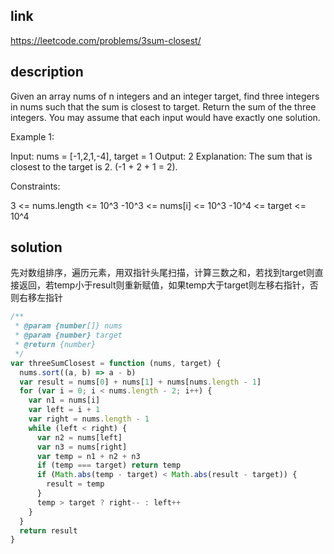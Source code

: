 ## link

https://leetcode.com/problems/3sum-closest/

## description

Given an array nums of n integers and an integer target, find three integers in nums such that the sum is closest to target. Return the sum of the three integers. You may assume that each input would have exactly one solution.

Example 1:

Input: nums = [-1,2,1,-4], target = 1
Output: 2
Explanation: The sum that is closest to the target is 2. (-1 + 2 + 1 = 2).

Constraints:

3 <= nums.length <= 10^3
-10^3 <= nums[i] <= 10^3
-10^4 <= target <= 10^4

## solution

先对数组排序，遍历元素，用双指针头尾扫描，计算三数之和，若找到target则直接返回，若temp小于result则重新赋值，如果temp大于target则左移右指针，否则右移左指针

```javascript
/**
 * @param {number[]} nums
 * @param {number} target
 * @return {number}
 */
var threeSumClosest = function (nums, target) {
  nums.sort((a, b) => a - b)
  var result = nums[0] + nums[1] + nums[nums.length - 1]
  for (var i = 0; i < nums.length - 2; i++) {
    var n1 = nums[i]
    var left = i + 1
    var right = nums.length - 1
    while (left < right) {
      var n2 = nums[left]
      var n3 = nums[right]
      var temp = n1 + n2 + n3
      if (temp === target) return temp
      if (Math.abs(temp - target) < Math.abs(result - target)) {
        result = temp
      }
      temp > target ? right-- : left++
    }
  }
  return result
}
```
